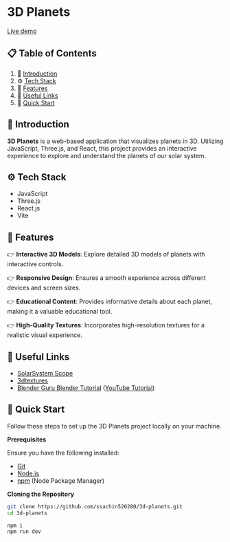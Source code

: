 # 3D Planets

[Live demo](https://3d-planets-murex.vercel.app)

## 📋 Table of Contents

1. 🤖 [Introduction](#introduction)
2. ⚙️ [Tech Stack](#tech-stack)
3. 🔋 [Features](#features)
4. 🔗 [Useful Links](#useful-links)
5. 🤸 [Quick Start](#quick-start)

## <a name="introduction">🤖 Introduction</a>

**3D Planets** is a web-based application that visualizes planets in 3D. Utilizing JavaScript, Three.js, and React, this project provides an interactive experience to explore and understand the planets of our solar system.

## <a name="tech-stack">⚙️ Tech Stack</a>

- JavaScript
- Three.js
- React.js
- Vite

## <a name="features">🔋 Features</a>

👉 **Interactive 3D Models**: Explore detailed 3D models of planets with interactive controls.

👉 **Responsive Design**: Ensures a smooth experience across different devices and screen sizes.

👉 **Educational Content**: Provides informative details about each planet, making it a valuable educational tool.

👉 **High-Quality Textures**: Incorporates high-resolution textures for a realistic visual experience.

## <a name="useful-links">🔗 Useful Links</a>

- [SolarSystem Scope](https://www.solarsystemscope.com/textures/)
- [3dtextures](https://3dtextures.me/)
- [Blender Guru Blender Tutorial](https://www.dropbox.com/sh/1rxblwi19i78ieh/AADNsHNRA7SysJ015GkXplewa?dl=0) ([YouTube Tutorial](https://www.youtube.com/watch?v=0YZzHn0iz8U&ab_channel=BlenderGuru))

## <a name="quick-start">🤸 Quick Start</a>

Follow these steps to set up the 3D Planets project locally on your machine.

**Prerequisites**

Ensure you have the following installed:

- [Git](https://git-scm.com/)
- [Node.js](https://nodejs.org/en)
- [npm](https://www.npmjs.com/) (Node Package Manager)

**Cloning the Repository**

```bash
git clone https://github.com/ssachin520280/3d-planets.git
cd 3d-planets

npm i
npm run dev
```
